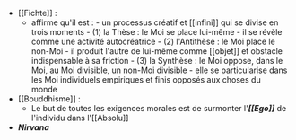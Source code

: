 - [[Fichte]] : 
	- affirme qu'il est :
		  - un processus créatif et [[infini]] qui se divise en trois moments
		    - (1) la Thèse : le Moi se place lui-même
		      - il se révèle comme une activité autocréatrice
		    - (2) l'Antithèse : le Moi place le non-Moi
		      - il produit l'autre de lui-même comme [[objet]] et obstacle indispensable à sa friction
		    - (3) la Synthèse : le Moi oppose, dans le Moi, au Moi divisible, un non-Moi divisible
		      - elle se particularise dans les Moi individuels empiriques et finis opposés aux choses du monde
 - [[Bouddhisme]] :
	 - Le but de toutes les exigences morales est de surmonter l'***[[Ego]]*** de l'individu dans l'[[Absolu]]
  - ***Nirvana***